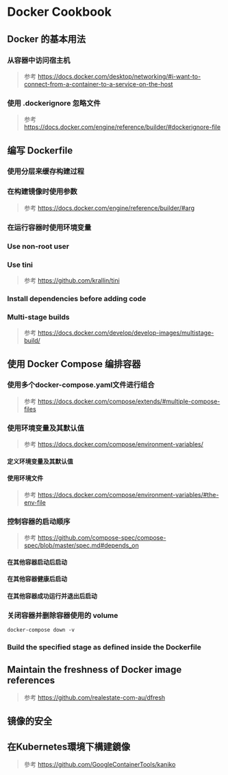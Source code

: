# Docker Cookbook

## Docker 的基本用法

### 从容器中访问宿主机

> 参考 https://docs.docker.com/desktop/networking/#i-want-to-connect-from-a-container-to-a-service-on-the-host

### 使用 .dockerignore 忽略文件

> 参考 https://docs.docker.com/engine/reference/builder/#dockerignore-file

## 编写 Dockerfile

### 使用分层来缓存构建过程

### 在构建镜像时使用参数

> 参考 https://docs.docker.com/engine/reference/builder/#arg

### 在运行容器时使用环境变量

### Use non-root user

### Use tini

> 参考 https://github.com/krallin/tini

### Install dependencies before adding code

### Multi-stage builds

> 参考 https://docs.docker.com/develop/develop-images/multistage-build/

## 使用 Docker Compose 编排容器

### 使用多个docker-compose.yaml文件进行组合

> 参考 https://docs.docker.com/compose/extends/#multiple-compose-files

### 使用环境变量及其默认值

> 参考 https://docs.docker.com/compose/environment-variables/

#### 定义环境变量及其默认值

#### 使用环境文件

> 参考 https://docs.docker.com/compose/environment-variables/#the-env-file

### 控制容器的启动顺序

> 参考 https://github.com/compose-spec/compose-spec/blob/master/spec.md#depends_on

#### 在其他容器启动后启动

#### 在其他容器健康后启动

#### 在其他容器成功运行并退出后启动

### 关闭容器并删除容器使用的 volume

```
docker-compose down -v
```

### Build the specified stage as defined inside the Dockerfile

## Maintain the freshness of Docker image references

> 参考 https://github.com/realestate-com-au/dfresh 

## 镜像的安全

## 在Kubernetes環境下構建鏡像

> 參考 https://github.com/GoogleContainerTools/kaniko
